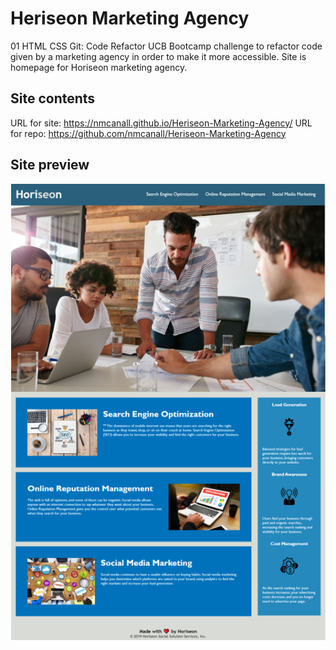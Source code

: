 # Heriseon Marketing Agency
01 HTML CSS Git: Code Refactor
UCB Bootcamp challenge to refactor code given by a marketing agency in order to make it more accessible.
Site is homepage for Horiseon marketing agency.  

## Site contents
URL for site:  https://nmcanall.github.io/Heriseon-Marketing-Agency/
URL for repo:  https://github.com/nmcanall/Heriseon-Marketing-Agency

## Site preview
![screensot of site](./assets/images/file-screenshot.PNG)